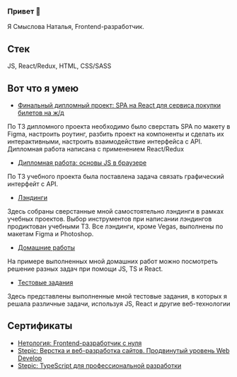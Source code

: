 ### Привет 👋
Я Смыслова Наталья, Frontend-разработчик.

## Стек
JS, React/Redux, HTML, CSS/SASS

## Вот что я умею

- [Финальный дипломный проект: SPA на React для сервиса покупки билетов на ж/д](https://github.com/natalia-smyslova/fe-diploma)

По ТЗ дипломного проекта необходимо было сверстать SPA по макету в Figma, настроить роутинг, разбить проект на компоненты и сделать их интерактивными, настроить взаимодействие интерфейса с API. Дипломная работа написана с применением React/Redux

- [Дипломная работа: основы JS в браузере](https://github.com/natalia-smyslova/bjs-diplom/tree/master)
  
По ТЗ учебного проекта была поставлена задача связать графический интерфейт с API.

- [Лэндинги](https://github.com/natalia-smyslova/landings)

Здесь собраны cверстанные мной самостоятельно лэндинги в рамках учебных проектов. Выбор инструментов при написании лэндингов продиктован учебными ТЗ. Все лэндинги, кроме Vegas, выполнены по макетам Figma и Photoshop.

- [Домашние работы](https://github.com/natalia-smyslova/homeworks/tree/main)

На примере выполненных мной домашних работ можно посмотреть решение разных задач при помощи JS, TS и React.

- [Тестовые задания](https://github.com/natalia-smyslova/test_tasks/tree/main)

Здесь представлены выполненные мной тестовые задания, в которых я решала различные задачи, используя JS, React и другие веб-технологии


## Сертификаты
- [Нетология: Frontend-разработчик с нуля](https://netology.ru/backend/api/user/programs/22864/pdf_certificate)
- [Stepic: Верстка и веб-разработка сайтов. Продвинутый
уровень Web Develop](https://stepik.org/certificate/0b7c63aa31418f382050af418a2326c742ade6c8.pdf)
- [Stepic: TypeScript для профессиональной разработки](https://stepik.org/cert/2686140)
<!--
**natalia-smyslova/natalia-smyslova** is a ✨ _special_ ✨ repository because its `README.md` (this file) appears on your GitHub profile.

Here are some ideas to get you started:

- 🔭 I’m currently working on ...
- 🌱 I’m currently learning ...
- 👯 I’m looking to collaborate on ...
- 🤔 I’m looking for help with ...
- 💬 Ask me about ...
- 📫 How to reach me: ...
- 😄 Pronouns: ...
- ⚡ Fun fact: ...
-->
